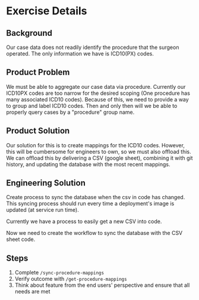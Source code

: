 # Exercise Details

## Background

Our case data does not readily identify the procedure that the surgeon operated. The only information we have is ICD10(PX) codes.

## Product Problem

We must be able to aggregate our case data via procedure. Currently our ICD10PX codes are too narrow for the desired scoping (One procedure has many associated ICD10 codes). Because of this, we need to provide a way to group and label ICD10 codes. Then and only then will we be able to properly query cases by a "procedure" group name.

## Product Solution

Our solution for this is to create mappings for the ICD10 codes. However, this will be cumbersome for engineers to own, so we must also offload this. We can offload this by delivering a CSV (google sheet), combining it with git history, and updating the database with the most recent mappings.

## Engineering Solution

Create process to sync the database when the csv in code has changed. This syncing process should run every time a deployment's image is updated (at service run time).

Currently we have a process to easily get a new CSV into code.

Now we need to create the workflow to sync the database with the CSV sheet code. 

## Steps

1. Complete `/sync-procedure-mappings`
2. Verify outcome with `/get-procedure-mappings`
3. Think about feature from the end users' perspective and ensure that all needs are met